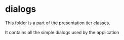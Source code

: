 # dialogs

This folder is a part of the presentation tier classes.

It contains all the simple dialogs used by the application
